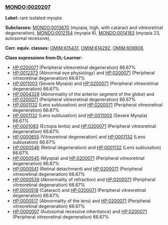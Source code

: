
### [MONDO:0020207](http://purl.obolibrary.org/obo/MONDO_0020207)
**Label:** rare isolated myopia

**Subclasses:** [MONDO:0013670](http://purl.obolibrary.org/obo/MONDO_0013670) (myopia, high, with cataract and vitreoretinal degeneration), [MONDO:0012154](http://purl.obolibrary.org/obo/MONDO_0012154) (myopia 6), [MONDO:0014183](http://purl.obolibrary.org/obo/MONDO_0014183) (myopia 23, autosomal recessive), 

**Corr. equiv. classes:** [OMIM:615431](http://purl.obolibrary.org/obo/OMIM_615431), [OMIM:614292](http://purl.obolibrary.org/obo/OMIM_614292), [OMIM:608908](http://purl.obolibrary.org/obo/OMIM_608908), 

**Class expressions from DL-Learner:**

- [HP:0200071](http://purl.obolibrary.org/obo/HP_0200071) (Peripheral vitreoretinal degeneration) 66.67%
- [HP:0012373](http://purl.obolibrary.org/obo/HP_0012373) (Abnormal eye physiology) and [HP:0200071](http://purl.obolibrary.org/obo/HP_0200071) (Peripheral vitreoretinal degeneration) 66.67%
- [HP:0011003](http://purl.obolibrary.org/obo/HP_0011003) (Severe Myopia) and [HP:0200071](http://purl.obolibrary.org/obo/HP_0200071) (Peripheral vitreoretinal degeneration) 66.67%
- [HP:0004328](http://purl.obolibrary.org/obo/HP_0004328) (Abnormality of the anterior segment of the globe) and [HP:0200071](http://purl.obolibrary.org/obo/HP_0200071) (Peripheral vitreoretinal degeneration) 66.67%
- [HP:0001132](http://purl.obolibrary.org/obo/HP_0001132) (Lens subluxation) and [HP:0200071](http://purl.obolibrary.org/obo/HP_0200071) (Peripheral vitreoretinal degeneration) 66.67%
- [HP:0001132](http://purl.obolibrary.org/obo/HP_0001132) (Lens subluxation) and [HP:0011003](http://purl.obolibrary.org/obo/HP_0011003) (Severe Myopia) 66.67%
- [HP:0001083](http://purl.obolibrary.org/obo/HP_0001083) (Ectopia lentis) and [HP:0200071](http://purl.obolibrary.org/obo/HP_0200071) (Peripheral vitreoretinal degeneration) 66.67%
- [HP:0000655](http://purl.obolibrary.org/obo/HP_0000655) (Vitreoretinal degeneration) and [HP:0001132](http://purl.obolibrary.org/obo/HP_0001132) (Lens subluxation) 66.67%
- [HP:0000546](http://purl.obolibrary.org/obo/HP_0000546) (Retinal degeneration) and [HP:0001132](http://purl.obolibrary.org/obo/HP_0001132) (Lens subluxation) 66.67%
- [HP:0000545](http://purl.obolibrary.org/obo/HP_0000545) (Myopia) and [HP:0200071](http://purl.obolibrary.org/obo/HP_0200071) (Peripheral vitreoretinal degeneration) 66.67%
- [HP:0000541](http://purl.obolibrary.org/obo/HP_0000541) (Retinal detachment) and [HP:0200071](http://purl.obolibrary.org/obo/HP_0200071) (Peripheral vitreoretinal degeneration) 66.67%
- [HP:0000539](http://purl.obolibrary.org/obo/HP_0000539) (Abnormality of refraction) and [HP:0200071](http://purl.obolibrary.org/obo/HP_0200071) (Peripheral vitreoretinal degeneration) 66.67%
- [HP:0000518](http://purl.obolibrary.org/obo/HP_0000518) (Cataract) and [HP:0200071](http://purl.obolibrary.org/obo/HP_0200071) (Peripheral vitreoretinal degeneration) 66.67%
- [HP:0000517](http://purl.obolibrary.org/obo/HP_0000517) (Abnormality of the lens) and [HP:0200071](http://purl.obolibrary.org/obo/HP_0200071) (Peripheral vitreoretinal degeneration) 66.67%
- [HP:0000007](http://purl.obolibrary.org/obo/HP_0000007) (Autosomal recessive inheritance) and [HP:0200071](http://purl.obolibrary.org/obo/HP_0200071) (Peripheral vitreoretinal degeneration) 66.67%


